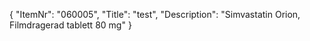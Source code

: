 {
  "ItemNr": "060005",
  "Title": "test",
  "Description": "Simvastatin Orion, Filmdragerad tablett 80 mg"
}